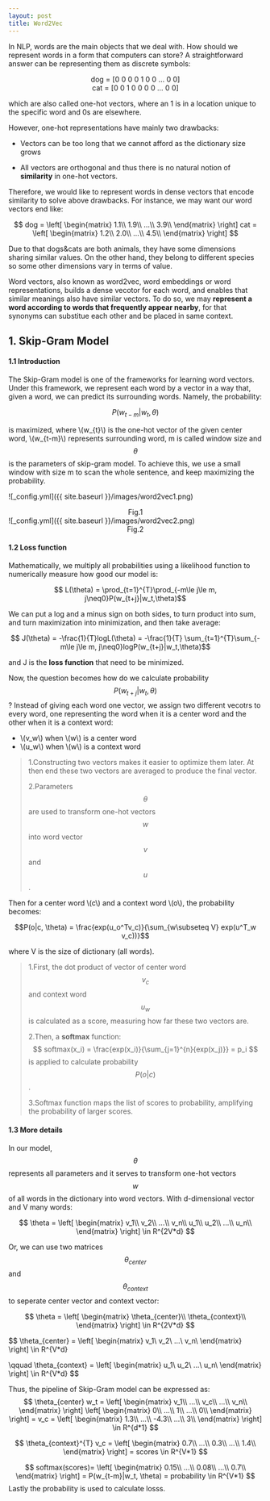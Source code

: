 ```yaml
---
layout: post
title: Word2Vec
---
```


In NLP, words are the main objects that we deal with. How should we represent words in a form that computers can store? A straightforward answer can be representing them as discrete symbols:
<center>dog = [0 0 0 0 1 0 0 ... 0 0]</center>

<center>cat = [0 0 1 0 0 0 0 ... 0 0]</center>

which are also called one-hot vectors, where an 1 is in a location unique to the specific word and 0s are elsewhere.

However, one-hot representations have mainly two drawbacks:
* Vectors can be too long that we cannot afford as the dictionary size grows
+ All vectors are orthogonal and thus there is no natural notion of **similarity** in one-hot vectors.

Therefore, we would like to represent words in dense vectors that encode similarity to solve above drawbacks. For instance, we may want our word vectors end like:

$$
dog = 
 \left[
 \begin{matrix}
   1.1\\
   1.9\\
   ...\\
   3.9\\
 \end{matrix}
 \right]
cat = 
\left[
 \begin{matrix}
   1.2\\
   2.0\\
   ...\\
   4.5\\
 \end{matrix}
\right]
$$

Due to that dogs&cats are both animals, they have some dimensions sharing similar values. On the other hand, they belong to different species so some other dimensions vary in terms of value.

Word vectors, also known as word2vec, word embeddings or word representations, builds a dense vecotor for each word, and enables that similar meanings also have similar vectors. To do so, we may **represent a word according to words that frequently appear nearby**, for that synonyms can substitue each other and be placed in same context.

## 1. Skip-Gram Model

#### 1.1 Introduction

The Skip-Gram model is one of the frameworks for learning word vectors. Under this framework, we represent each word by a vector in a way that, given a word, we can predict its surrounding words. Namely, the probability:

$$P(w_{t-m}|w_t, \theta)$$

is maximized, where \\(w_{t}\\) is the one-hot vector of the given center word, \\(w_{t-m}\\) represents surrounding word, m is called window size and $$\theta$$ is the parameters of skip-gram model. To achieve this, we use a small window with size m to scan the whole sentence, and keep maximizing the probability.

![_config.yml]({{ site.baseurl }}/images/word2vec1.png)
<center>Fig.1</center>
![_config.yml]({{ site.baseurl }}/images/word2vec2.png)
<center>Fig.2</center>

#### 1.2 Loss function

Mathematically, we multiply all probabilities using a likelihood function to numerically measure how good our model is:

$$ L(\theta) = \prod_{t=1}^{T}\prod_{-m\le j\le m, j\neq0}P(w_{t+j}|w_t,\theta)$$

We can put a log and a minus sign on both sides, to turn product into sum, and turn maximization into minimization, and then take average:

$$ J(\theta) = -\frac{1}{T}logL(\theta) = -\frac{1}{T} \sum_{t=1}^{T}\sum_{-m\le j\le m, j\neq0}logP(w_{t+j}|w_t,\theta)$$

and J is the **loss function** that need to be minimized.

Now, the question becomes how do we calculate probability $$ P(w_{t+j}|w_t,\theta) $$ ?
Instead of giving each word one vector, we assign two different vecotrs to every word, one representing the word when it is a center word and the other when it is a context word:

* \\(v_w\\) when \\(w\\) is a center word
* \\(u_w\\) when \\(w\\) is a context word

>1.Constructing two vectors makes it easier to optimize them later. At then end these two vectors are averaged to produce the final vector.
>
>2.Parameters $$\theta$$ are used to transform one-hot vectors $$w$$ into word vector $$v$$ and $$u$$.

Then for a center word \\(c\\) and a context word \\(o\\), the probability becomes:

$$P(o|c, \theta) = \frac{exp(u_o^Tv_c)}{\sum_{w\subseteq V} exp(u^T_w v_c))}$$

where V is the size of dictionary (all words).

>1.First, the dot product of vector of center word $$v_c$$ and context word $$u_w$$ is calculated as a score, measuring how far these two vectors are.
>
>2.Then, a **softmax** function:
>$$ softmax(x_i) = \frac{exp(x_i)}{\sum_{j=1}^{n}{exp(x_j)}} = p_i $$
>is applied to calculate probability $$P(o|c)$$.
>
>3.Softmax function maps the list of scores to probability, amplifying the probability of larger scores.

#### 1.3 More details
In our model, $$\theta$$ represents all parameters and it serves to transform one-hot vectors $$w$$ of all words in the dictionary into word vectors. With d-dimensional vector and V many words:

$$
\theta = 
\left[
 \begin{matrix}
   v_1\\
   v_2\\
   ...\\
   v_n\\
   u_1\\
   u_2\\
   ...\\
   u_n\\
 \end{matrix}
\right]
\in R^{2V*d}
$$

Or, we can use two matrices $$\theta_{center}$$ and $$\theta_{context}$$ to seperate center vector and context vector: 

$$
\theta = 
\left[
 \begin{matrix}
   \theta_{center}\\
   \theta_{context}\\
 \end{matrix}
\right]
\in R^{2V*d}
$$

$$
\theta_{center} = 
\left[
 \begin{matrix}
   v_1\\
   v_2\\
   ...\\
   v_n\\
 \end{matrix}
\right]
\in R^{V*d}

\qquad \theta_{context} = 
\left[
 \begin{matrix}
   u_1\\
   u_2\\
   ...\\
   u_n\\
 \end{matrix}
\right]
\in R^{V*d}
$$

Thus, the pipeline of Skip-Gram model can be expressed as:
$$
\theta_{center} w_t =
\left[
 \begin{matrix}
   v_1\\
   ...\\
   v_c\\
   ...\\
   v_n\\
 \end{matrix}
\right]
\left[
 \begin{matrix}
   0\\
   ...\\
   1\\
   ...\\
   0\\
 \end{matrix}
\right]
= v_c = 
\left[
 \begin{matrix}
   1.3\\
   ...\\
   -4.3\\
   ...\\
   3\\
 \end{matrix}
\right]
 \in R^{d*1}
$$

$$
\theta_{context}^{T} v_c =
\left[
 \begin{matrix}
   0.7\\
   ...\\
   0.3\\
   ...\\
   1.4\\
 \end{matrix}
\right]
= scores \in R^{V*1}
$$

$$
softmax(scores)=
\left[
 \begin{matrix}
   0.15\\
   ...\\
   0.08\\
   ...\\
   0.7\\
 \end{matrix}
\right]
= P(w_{t-m}|w_t, \theta)
= probability \in R^{V*1}
$$
Lastly the probability is used to calculate losss.